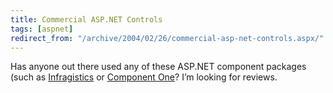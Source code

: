```yaml
---
title: Commercial ASP.NET Controls
tags: [aspnet]
redirect_from: "/archive/2004/02/26/commercial-asp-net-controls.aspx/"
---
```


Has anyone out there used any of these ASP.NET component packages (such
as [Infragistics](http://www.infragistics.com/ "Infragistics") or
[Component
One](http://www.componentone.com/default.aspx "Component One")? I’m
looking for reviews.
